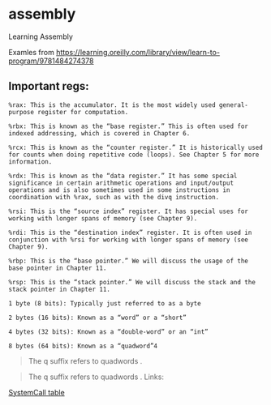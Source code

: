 # assembly
Learning Assembly 

Examles from https://learning.oreilly.com/library/view/learn-to-program/9781484274378

## Important regs:


```
%rax: This is the accumulator. It is the most widely used general-purpose register for computation.

%rbx: This is known as the “base register.” This is often used for indexed addressing, which is covered in Chapter 6.

%rcx: This is known as the “counter register.” It is historically used for counts when doing repetitive code (loops). See Chapter 5 for more information.

%rdx: This is known as the “data register.” It has some special significance in certain arithmetic operations and input/output operations and is also sometimes used in some instructions in coordination with %rax, such as with the divq instruction.

%rsi: This is the “source index” register. It has special uses for working with longer spans of memory (see Chapter 9).

%rdi: This is the “destination index” register. It is often used in conjunction with %rsi for working with longer spans of memory (see Chapter 9).

%rbp: This is the “base pointer.” We will discuss the usage of the base pointer in Chapter 11.

%rsp: This is the “stack pointer.” We will discuss the stack and the stack pointer in Chapter 11.
```

```
1 byte (8 bits): Typically just referred to as a byte

2 bytes (16 bits): Known as a “word” or a “short”

4 bytes (32 bits): Known as a “double-word” or an “int”

8 bytes (64 bits): Known as a “quadword”4
```



> The q suffix refers to quadwords .

> The q suffix refers to quadwords .
Links:

[SystemCall table](https://blog.rchapman.org/posts/Linux_System_Call_Table_for_x86_64/)
